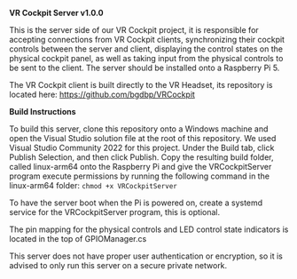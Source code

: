 **VR Cockpit Server v1.0.0**

This is the server side of our VR Cockpit project, it is responsible for
accepting connections from VR Cockpit clients, synchronizing their cockpit controls
between the server and client, displaying the control states on the physical
cockpit panel, as well as taking input from the physical controls to be sent
to the client. The server should be installed onto a Raspberry Pi 5. 

The VR Cockpit client
is built directly to the VR Headset, its repository is located here: https://github.com/bgdbp/VRCockpit

**Build Instructions**

To build this server, clone this repository onto a Windows machine and open the Visual Studio
solution file at the root of this repository. We used Visual Studio Community 2022 for this project.
Under the Build tab, click Publish Selection,
and then click Publish. Copy the resulting build folder, called linux-arm64 onto the Raspberry Pi and give the
VRCockpitServer program execute permissions by running the following command in the linux-arm64 folder: ```chmod +x VRCockpitServer```

To have the server boot when the Pi is powered on, create
a systemd service for the VRCockpitServer program, this is optional. 

The pin mapping for the physical controls and LED control state indicators is
located in the top of GPIOManager.cs

This server does not have proper user authentication or encryption, so it is advised
to only run this server on a secure private network. 


